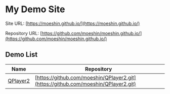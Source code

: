 # My Demo Site

Site URL: [https://moeshin.github.io/](https://moeshin.github.io/)

Repository URL: [https://github.com/moeshin/moeshin.github.io/](https://github.com/moeshin/moeshin.github.io/)

## Demo List

|Name|Repository|
|---|---|
|[QPlayer2](https://moeshin.github.io/QPlayer2/demos)|[https://github.com/moeshin/QPlayer2.git](https://github.com/moeshin/QPlayer2.git)|

